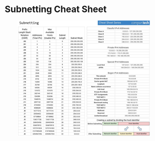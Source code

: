 # Subnetting Cheat Sheet

<figure><img src="../.gitbook/assets/subnettingcheatsheet.jpg" alt=""><figcaption></figcaption></figure>
